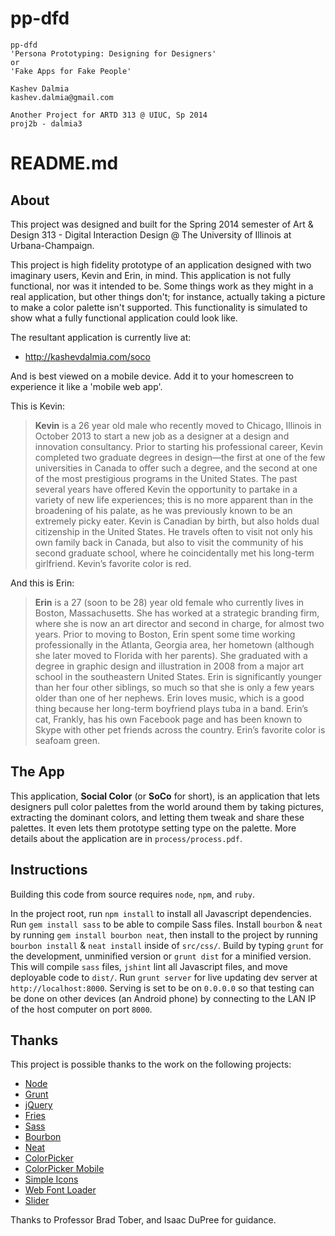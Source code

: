 pp-dfd
======

    pp-dfd
    'Persona Prototyping: Designing for Designers'
    or
    'Fake Apps for Fake People'

    Kashev Dalmia
    kashev.dalmia@gmail.com

    Another Project for ARTD 313 @ UIUC, Sp 2014
    proj2b - dalmia3

# README.md

## About
This project was designed and built for the Spring 2014 semester of Art & Design 313 - Digital Interaction Design @ The University of Illinois at Urbana-Champaign.

This project is high fidelity prototype of an application designed with two imaginary users, Kevin and Erin, in mind. This application is not fully functional, nor was it intended to be. Some things work as they might in a real application, but other things don't; for instance, actually taking a picture to make a color palette isn't supported. This functionality is simulated to show what a fully functional application could look like.

The resultant application is currently live at:

- http://kashevdalmia.com/soco

And is best viewed on a mobile device. Add it to your homescreen to experience it like a 'mobile web app'.

This is Kevin:

> **Kevin** is a 26 year old male who recently moved to Chicago, Illinois in October 2013 to start a new job as a designer at a design and innovation consultancy. Prior to starting his professional career, Kevin completed two graduate degrees in design—the first at one of the few universities in Canada to offer such a degree, and the second at one of the most prestigious programs in the United States. The past several years have offered Kevin the opportunity to partake in a variety of new life experiences; this is no more apparent than in the broadening of his palate, as he was previously known to be an extremely picky eater. Kevin is Canadian by birth, but also holds dual citizenship in the United States. He travels often to visit not only his own family back in Canada, but also to visit the community of his second graduate school, where he coincidentally met his long-term girlfriend. Kevin’s favorite color is red.

And this is Erin:

> **Erin** is a 27 (soon to be 28) year old female who currently lives in Boston, Massachusetts. She has worked at a strategic branding firm, where she is now an art director and second in charge, for almost two years. Prior to moving to Boston, Erin spent some time working professionally in the Atlanta, Georgia area, her hometown (although she later moved to Florida with her parents). She graduated with a degree in graphic design and illustration in 2008 from a major art school in the southeastern United States. Erin is significantly younger than her four other siblings, so much so that she is only a few years older than one of her nephews. Erin loves music, which is a good thing because her long-term boyfriend plays tuba in a band. Erin’s cat, Frankly, has his own Facebook page and has been known to Skype with other pet friends across the country. Erin’s favorite color is seafoam green.

## The App
This application, **Social Color** (or **SoCo** for short), is an application that lets designers pull color palettes from the world around them by taking pictures, extracting the dominant colors, and letting them tweak and share these palettes. It even lets them prototype setting type on the palette.
More details about the application are in `process/process.pdf`.

## Instructions
Building this code from source requires `node`, `npm`, and `ruby`.

In the project root, run `npm install` to install all Javascript dependencies. Run `gem install sass` to be able to compile Sass files. Install `bourbon` & `neat` by running `gem install bourbon neat`, then install to the project by running `bourbon install` & `neat install` inside of `src/css/`. Build by typing `grunt` for the development, unminified version or `grunt dist` for a minified version. This will compile `sass` files, `jshint` lint all Javascript files, and move deployable code to `dist/`. Run `grunt server` for live updating dev server at `http://localhost:8000`. Serving is set to be on `0.0.0.0` so that testing can be done on other devices (an Android phone) by connecting to the LAN IP of the host computer on port `8000`.

## Thanks
This project is possible thanks to the work on the following projects:
- [Node](http://nodejs.org/)
- [Grunt](http://gruntjs.com/)
- [jQuery](http://jquery.com/)
- [Fries](http://getfri.es/)
- [Sass](http://sass-lang.com/)
- [Bourbon](http://bourbon.io/)
- [Neat](http://neat.bourbon.io/)
- [ColorPicker](http://www.eyecon.ro/colorpicker/)
- [ColorPicker Mobile](https://github.com/Gautier/jquery-colorpicker-mobile)
- [Simple Icons](http://simpleicons.org/)
- [Web Font Loader](https://github.com/typekit/webfontloader)
- [Slider](http://cferdinandi.github.io/slider/)

Thanks to Professor Brad Tober, and Isaac DuPree for guidance.
